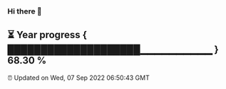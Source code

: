 ### Hi there 👋
⏳ Year progress { ████████████████████▁▁▁▁▁▁▁▁▁▁ } 68.30 %
---
⏰ Updated on Wed, 07 Sep 2022 06:50:43 GMT

